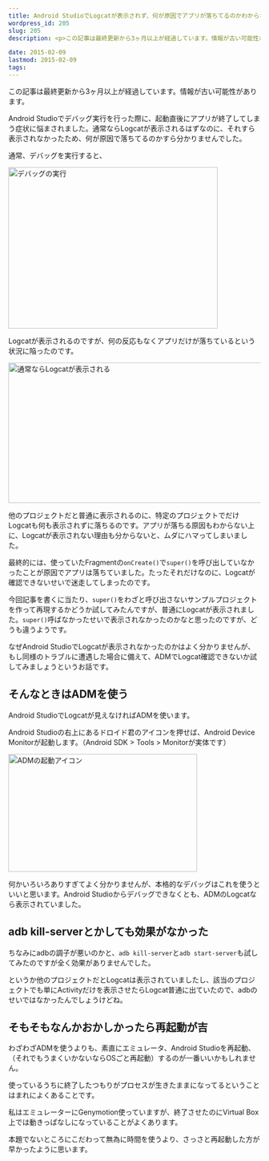 ```yaml
---
title: Android StudioでLogcatが表示されず、何が原因でアプリが落ちてるのかわからなくて困った話
wordpress_id: 205
slug: 205
description: <p>この記事は最終更新から3ヶ月以上が経過しています。情報が古い可能性があります。Android Studioでデバッグ実行を行った際に、起動直後にアプリが終了してしまう症状に悩まされました。通常ならLogcatが表示される [&hellip;]</p>

date: 2015-02-09
lastmod: 2015-02-09
tags: 
---
```


<div id="wppda_alert">この記事は最終更新から3ヶ月以上が経過しています。情報が古い可能性があります。</div><p>Android Studioでデバッグ実行を行った際に、起動直後にアプリが終了してしまう症状に悩まされました。通常ならLogcatが表示されるはずなのに、それすら表示されなかったため、何が原因で落ちてるのかすら分かりませんでした。</p>
<p>通常、デバッグを実行すると、</p>
<p><img src="https://android.gcreate.jp/wp-content/uploads/2015/02/c5a037644a6e5fbfdf909d035c0428d3.jpg" alt="デバッグの実行" title="デバッグの実行.jpg" border="0" width="418" height="322" /></p>
<p>Logcatが表示されるのですが、何の反応もなくアプリだけが落ちているという状況に陥ったのです。</p>
<p><img src="https://android.gcreate.jp/wp-content/uploads/2015/02/bbc67e43ac2f87c9a0e0404fd59f61de.jpg" alt="通常ならLogcatが表示される" title="通常ならLogcatが表示される.jpg" border="0" width="541" height="280" /></p>
<p>他のプロジェクトだと普通に表示されるのに、特定のプロジェクトでだけLogcatも何も表示されずに落ちるのです。アプリが落ちる原因もわからない上に、Logcatが表示されない理由も分からないと、ムダにハマってしまいました。</p>
<p>最終的には、使っていたFragmentの<code>onCreate()</code>で<code>super()</code>を呼び出していなかったことが原因でアプリは落ちていました。たったそれだけなのに、Logcatが確認できないせいで迷走してしまったのです。</p>
<p>今回記事を書くに当たり、<code>super()</code>をわざと呼び出さないサンプルプロジェクトを作って再現するかどうか試してみたんですが、普通にLogcatが表示されました。<code>super()</code>呼ばなかったせいで表示されなかったのかなと思ったのですが、どうも違うようです。</p>
<p>なぜAndroid StudioでLogcatが表示されなかったのかはよく分かりませんが、もし同様のトラブルに遭遇した場合に備えて、ADMでLogcat確認できないか試してみましょうというお話です。</p>
<h2>そんなときはADMを使う</h2>
<p>Android StudioでLogcatが見えなければADMを使います。</p>
<p>Android Studioの右上にあるドロイド君のアイコンを押せば、Android Device Monitorが起動します。（Android SDK > Tools > Monitorが実体です）</p>
<p><img src="https://android.gcreate.jp/wp-content/uploads/2015/02/7fb885bdb4d6203cd6bcd237c84679bf.jpg" alt="ADMの起動アイコン" title="ADMの起動アイコン.jpg" border="0" width="377" height="235" /></p>
<p>何かいろいろありすぎてよく分かりませんが、本格的なデバッグはこれを使うといいと思います。Android Studioからデバッグできなくとも、ADMのLogcatなら表示されていました。</p>
<h2>adb kill-serverとかしても効果がなかった</h2>
<p>ちなみにadbの調子が悪いのかと、<code>adb kill-server</code>と<code>adb start-server</code>も試してみたのですが全く効果がありませんでした。</p>
<p>というか他のプロジェクトだとLogcatは表示されていましたし、該当のプロジェクトでも単にActivityだけを表示させたらLogcat普通に出ていたので、adbのせいではなかったんでしょうけどね。</p>
<h2>そもそもなんかおかしかったら再起動が吉</h2>
<p>わざわざADMを使うよりも、素直にエミュレータ、Android Studioを再起動、（それでもうまくいかないならOSごと再起動）するのが一番いいかもしれません。</p>
<p>使っているうちに終了したつもりがプロセスが生きたままになってるということはまれによくあることです。</p>
<p>私はエミュレーターにGenymotion使っていますが、終了させたのにVirtual Box上では動きっぱなしになっていることがよくあります。</p>
<p>本題でないところにこだわって無為に時間を使うより、さっさと再起動した方が早かったように思います。</p>

  